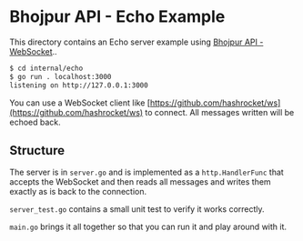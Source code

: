 # Bhojpur API - Echo Example

This directory contains an Echo server example using
[Bhojpur API - WebSocket](https://github.com/bhojpur/api/pkg/websocket)..

```bash
$ cd internal/echo
$ go run . localhost:3000
listening on http://127.0.0.1:3000
```

You can use a WebSocket client like [https://github.com/hashrocket/ws](https://github.com/hashrocket/ws)
to connect. All messages written will be echoed back.

## Structure

The server is in `server.go` and is implemented as a `http.HandlerFunc` that accepts the WebSocket
and then reads all messages and writes them exactly as is back to the connection.

`server_test.go` contains a small unit test to verify it works correctly.

`main.go` brings it all together so that you can run it and play around with it.